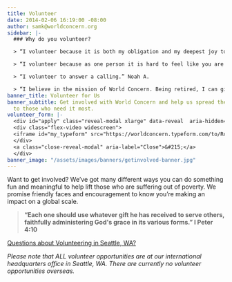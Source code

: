 ```yaml
---
title: Volunteer
date: 2014-02-06 16:19:00 -08:00
author: samk@worldconcern.org
sidebar: |-
  ### Why do you volunteer?

  > “I volunteer because it is both my obligation and my deepest joy to do what I can to heal the brokenness and injustice around me.” Lindsey W.

  > “I volunteer because as one person it is hard to feel like you are making a difference in the world, but having the opportunity to be part of an organization already doing amazing work in the world is a privilege.” Audrey F.

  > “I volunteer to answer a calling.” Noah A.

  > “I believe in the mission of World Concern. Being retired, I can give it some of my time.” Dave A.
banner_title: Volunteer for Us
banner_subtitle: Get involved with World Concern and help us spread the gift of hope
  to those who need it most.
volunteer_form: |-
  <div id="apply" class="reveal-modal xlarge" data-reveal  aria-hidden="true" role="dialog" style="padding: 0; max-width: 90%;">
  <div class="flex-video widescreen">
  <iframe id="my_typeform" src="https://worldconcern.typeform.com/to/RcnLh6" frameborder="0" style="border-radius: 3px;" ></iframe>
  </div>
  <a class="close-reveal-modal" aria-label="Close">&#215;</a>
  </div>
banner_image: "/assets/images/banners/getinvolved-banner.jpg"
---
```


Want to get involved? We’ve got many different ways you can do something fun and meaningful to help lift those who are suffering out of poverty. We promise friendly faces and encouragement to know you’re making an impact on a global scale.

> **“Each one should use whatever gift he has received to serve others, faithfully administering God's grace in its various forms.” I Peter 4:10**

<a href="mailto:volunteer@worldconcern.org?subject=Interested%20in%20Volunteering" class="button secondary full large" title="Interested in Volunteering?"> Questions about Volunteering in Seattle, WA?</a>

<span class="highlight">*Please note that ALL volunteer opportunities are at our international headquarters office in Seattle, WA. There are currently no volunteer opportunities overseas.*</span>

